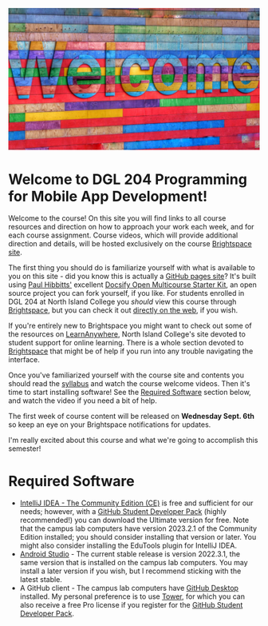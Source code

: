 ![Welcome sign](images/belinda-fewings-6wAGwpsXHE0-unsplash.jpg ':class=banner-image')

# Welcome to DGL 204 Programming for Mobile App Development!
Welcome to the course! On this site you will find links to all course resources and direction on how to approach your work each week, and for each course assignment. Course videos, which will provide additional direction and details, will be hosted exclusively on the course [Brightspace site](https://mycourses.nic.bc.ca/d2l/home).

The first thing you should do is familiarize yourself with what is available to you on this site - did you know this is actually a [GitHub pages site](https://github.com/ash-teach/dgl-204)? It's built using [Paul Hibbitts'](https://github.com/paulhibbitts/) excellent [Docsify Open Multicourse Starter Kit](https://github.com/hibbitts-design/docsify-open-multicourse-starter-kit), an open source project you can fork yourself, if you like. For students enrolled in DGL 204 at North Island College you *should* view this course through [Brightspace](https://mycourses.nic.bc.ca/d2l/home), but you can check it out [directly on the web]((https://github.com/ash-teach/dgl-204)), if you wish.

If you're entirely new to Brightspace you might want to check out some of the resources on [LearnAnywhere](https://learnanywhere.opened.ca/), North Island College's site devoted to student support for online learning. There is a whole section devoted to [Brightspace](https://learnanywhere.opened.ca/digital-technologies/brightspace/) that might be of help if you run into any trouble navigating the interface.

Once you've familiarized yourself with the course site and contents you should read the [syllabus](https://mycourses.nic.bc.ca/d2l/le/lessons/11972/topics/361422) and watch the course welcome videos. Then it's time to start installing software! See the [Required Software](#required-software) section below, and watch the video if you need a bit of help.

The first week of course content will be released on **Wednesday Sept. 6th** so keep an eye on your Brightspace notifications for updates.

I'm really excited about this course and what we're going to accomplish this semester! 

 
 # Required Software

* [IntelliJ IDEA - The Community Edition (CE)](https://www.jetbrains.com/idea/download/) is free and sufficient for our needs; however, with a [GitHub Student Developer Pack](https://education.github.com/pack) (highly recommended!) you can download the Ultimate version for free. Note that the campus lab computers have version 2023.2.1 of the Community Edition installed; you should consider installing that version or later. You might also consider installing the EduTools plugin for IntelliJ IDEA.
* [Android Studio](https://developer.android.com/studio) - The current stable release is version 2022.3.1, the same version that is installed on the campus lab computers. You may install a later version if you wish, but I recommend sticking with the latest stable.
* A GitHub client - The campus lab computers have [GitHub Desktop](https://desktop.github.com/) installed. My personal preference is to use [Tower](https://www.git-tower.com/), for which you can also receive a free Pro license if you register for the [GitHub Student Developer Pack](https://education.github.com/pack).
